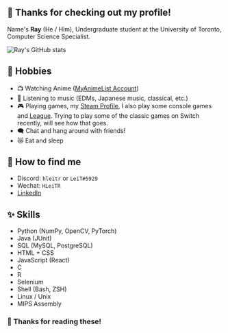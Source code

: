 ## 🦊 Thanks for checking out my profile!

Name's **Ray** (He / Him), Undergraduate student at the University of Toronto, Computer Science Specialist. 

![Ray's GitHub stats](https://github-readme-stats.vercel.app/api?username=lei-tin&show_icons=true&theme=vue&rank_icon=github)

## 💖 Hobbies

- 📺 Watching Anime ([MyAnimeList Account](https://myanimelist.net/profile/HLeiTR))
- 🎵 Listening to music (EDMs, Japanese music, classical, etc.)
- 🎮 Playing games, my [Steam Profile](https://steamcommunity.com/id/Lei_Tin/), I also play some console games and [League](https://www.op.gg/summoners/na/HLeiTR). Trying to play some of the classic games on Switch recently, will see how that goes. 
- 🗨️ Chat and hang around with friends!
- 😿 Eat and sleep

## 📧 How to find me

- Discord: `hleitr` or `LeiT#5929`
- Wechat: `HLeiTR`
- [LinkedIn](https://www.linkedin.com/in/shouyihung/)

## ✨ Skills

- Python (NumPy, OpenCV, PyTorch)
- Java (JUnit)
- SQL (MySQL, PostgreSQL)
- HTML + CSS
- JavaScript (React)
- C
- R
- Selenium
- Shell (Bash, ZSH)
- Linux / Unix
- MIPS Assembly

### 💓 Thanks for reading these!
